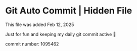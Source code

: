 # Git Auto Commit | Hidden File

This file was added Feb 12, 2025

Just for fun and keeping my daily git commit active 🤪

commit number: 1095462
